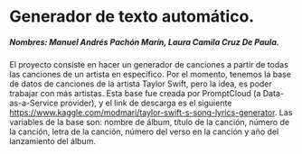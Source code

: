 # Generador de texto automático.

##### Nombres: Manuel Andrés Pachón Marín,  Laura Camila Cruz De Paula.

El proyecto consiste en hacer un generador de canciones a partir de todas las canciones de un artista en específico. Por el momento, tenemos la base de datos de canciones de la artista Taylor Swift, pero la idea, es poder trabajar con más artistas. Esta base fue creada por PromptCloud (a Data-as-a-Service provider), y el link de descarga es el siguiente https://www.kaggle.com/modmari/taylor-swift-s-song-lyrics-generator. Las variables de la base son: nombre de álbum, título de la canción, número de la canción, letra de la canción, número del verso en la canción y año del lanzamiento del álbum. 
